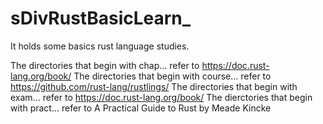 # sDivRustBasicLearn_
It holds some basics rust language studies.

The directories that begin with chap... refer to https://doc.rust-lang.org/book/
The directories that begin with course... refer to https://github.com/rust-lang/rustlings/
The directories that begin with exam... refer to https://doc.rust-lang.org/book/
The dierctories that begin with pract... refer to A Practical Guide to Rust by Meade Kincke



